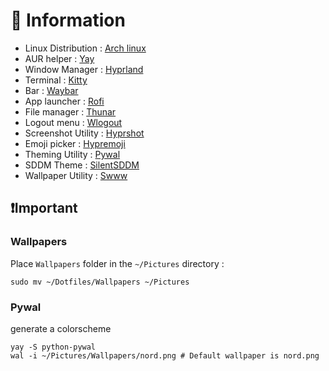 # 📖 Information

- Linux Distribution : [Arch linux](https://archlinux.org/)
- AUR helper : [Yay](https://github.com/Jguer/yay)
- Window Manager : [Hyprland](https://github.com/hyprwm/Hyprland)
- Terminal : [Kitty](https://github.com/kovidgoyal/kitty)
- Bar : [Waybar](https://github.com/Alexays/Waybar)
- App launcher : [Rofi](https://github.com/davatorium/rofi)
- File manager : [Thunar](https://github.com/neilbrown/thunar)
- Logout menu : [Wlogout](https://github.com/ArtsyMacaw/wlogout)
- Screenshot Utility : [Hyprshot](https://github.com/Gustash/Hyprshot)
- Emoji picker : [Hypremoji](https://github.com/albinekb/hyper-emoji)
- Theming Utility : [Pywal](https://github.com/dylanaraps/pywal)
- SDDM Theme : [SilentSDDM](https://github.com/uiriansan/SilentSDDM)
- Wallpaper Utility : [Swww](https://github.com/LGFae/swww)

## ❗Important

### Wallpapers
Place ```Wallpapers``` folder in the ```~/Pictures``` directory :
```
sudo mv ~/Dotfiles/Wallpapers ~/Pictures
```

### Pywal
generate a colorscheme
```
yay -S python-pywal
wal -i ~/Pictures/Wallpapers/nord.png # Default wallpaper is nord.png
```
